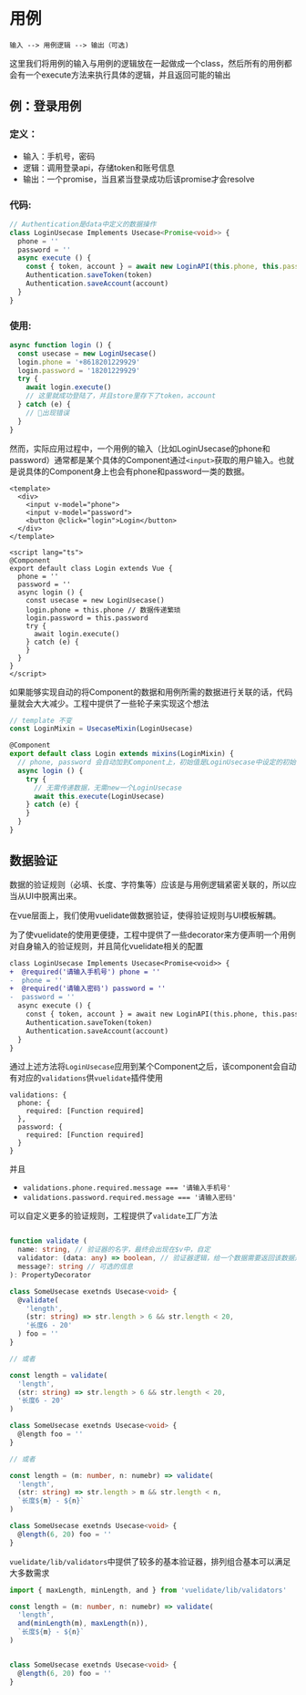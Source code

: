 # 用例

```
输入 --> 用例逻辑 --> 输出（可选)
```

这里我们将用例的输入与用例的逻辑放在一起做成一个class，然后所有的用例都会有一个execute方法来执行具体的逻辑，并且返回可能的输出

## 例：登录用例

### 定义：
- 输入：手机号，密码
- 逻辑：调用登录api，存储token和账号信息
- 输出：一个promise，当且紧当登录成功后该promise才会resolve

### 代码:
```typescript
// Authentication是data中定义的数据操作
class LoginUsecase Implements Usecase<Promise<void>> {
  phone = ''
  password = ''
  async execute () {
    const { token, account } = await new LoginAPI(this.phone, this.password).response
    Authentication.saveToken(token)
    Authentication.saveAccount(account)
  }
}
```

### 使用:
```typescript
async function login () {
  const usecase = new LoginUsecase()
  login.phone = '+8618201229929'
  login.password = '18201229929'
  try {
    await login.execute()
    // 这里就成功登陆了，并且store里存下了token，account
  } catch (e) {
    // 出现错误
  }
}
```

然而，实际应用过程中，一个用例的输入（比如LoginUsecase的phone和password）通常都是某个具体的Component通过`<input>`获取的用户输入。也就是说具体的Component身上也会有phone和password一类的数据。

```vue
<template>
  <div>
    <input v-model="phone">
    <input v-model="password">
    <button @click="login">Login</button>
  </div>
</template>

<script lang="ts">
@Component
export default class Login extends Vue {
  phone = ''
  password = ''
  async login () {
    const usecase = new LoginUsecase()
    login.phone = this.phone // 数据传递繁琐
    login.password = this.password
    try {
      await login.execute()
    } catch (e) {
    }
  }
}
</script>
```

如果能够实现自动的将Component的数据和用例所需的数据进行关联的话，代码量就会大大减少。工程中提供了一些轮子来实现这个想法

```typescript
// template 不变
const LoginMixin = UsecaseMixin(LoginUsecase)

@Component
export default class Login extends mixins(LoginMixin) {
  // phone, password 会自动加到Component上，初始值是LoginUsecase中设定的初始值
  async login () {
    try {
      // 无需传递数据，无需new一个LoginUsecase
      await this.execute(LoginUsecase)
    } catch (e) {
    }
  }
}
```

## 数据验证

数据的验证规则（必填、长度、字符集等）应该是与用例逻辑紧密关联的，所以应当从UI中脱离出来。

在vue层面上，我们使用vuelidate做数据验证，使得验证规则与UI模板解耦。

为了使vuelidate的使用更便捷，工程中提供了一些decorator来方便声明一个用例对自身输入的验证规则，并且简化vuelidate相关的配置


```diff
class LoginUsecase Implements Usecase<Promise<void>> {
+  @required('请输入手机号') phone = ''
-  phone = ''
+  @required('请输入密码') password = ''
-  password = ''
  async execute () {
    const { token, account } = await new LoginAPI(this.phone, this.password).response
    Authentication.saveToken(token)
    Authentication.saveAccount(account)
  }
}
```

通过上述方法将`LoginUsecase`应用到某个Component之后，该component会自动有对应的`validations`供`vuelidate`插件使用

```
validations: {
  phone: {
    required: [Function required]
  },
  password: {
    required: [Function required]
  }
}
```

并且
- `validations.phone.required.message === '请输入手机号'`
- `validations.password.required.message === '请输入密码'`


可以自定义更多的验证规则，工程提供了`validate`工厂方法

```typescript

function validate (
  name: string, // 验证器的名字，最终会出现在$v中，自定 
  validator: (data: any) => boolean, // 验证器逻辑，给一个数据需要返回该数据是否通过验证
  message?: string // 可选的信息
): PropertyDecorator

class SomeUsecase exetnds Usecase<void> {
  @validate(
    'length', 
    (str: string) => str.length > 6 && str.length < 20, 
    '长度6 - 20'
  ) foo = ''
}

// 或者

const length = validate(
  'length', 
  (str: string) => str.length > 6 && str.length < 20, 
  '长度6 - 20'
)

class SomeUsecase exetnds Usecase<void> {
  @length foo = ''
}

// 或者

const length = (m: number, n: numebr) => validate(
  'length', 
  (str: string) => str.length > m && str.length < n, 
  `长度${m} - ${n}`
)

class SomeUsecase exetnds Usecase<void> {
  @length(6, 20) foo = ''
}

```

`vuelidate/lib/validators`中提供了较多的基本验证器，排列组合基本可以满足大多数需求

```typescript
import { maxLength, minLength, and } from 'vuelidate/lib/validators'

const length = (m: number, n: numebr) => validate(
  'length', 
  and(minLength(m), maxLength(n)), 
  `长度${m} - ${n}`
)


class SomeUsecase exetnds Usecase<void> {
  @length(6, 20) foo = ''
}


```
